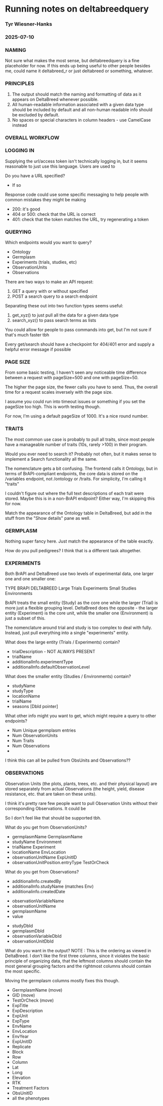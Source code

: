 # Running notes on deltabreedquery
### Tyr Wiesner-Hanks
### 2025-07-10

### NAMING
Not sure what makes the most sense, but deltabreedquery is a fine placeholder for now. If this ends up being useful to other people besides me, could name it deltabreed_r or just deltabreed or something, whatever.

### PRINCIPLES

1. The output should match the naming and formatting of data as it appears on DeltaBreed whenever possible.
2. All human-readable information associated with a given data type should be included by default and all non-human readable info should be excluded by default.
3. No spaces or special characters in column headers - use CamelCase instead

### OVERALL WORKFLOW


### LOGGING IN

Supplying the url/access token isn't technically logging in, but it seems reasonable to just use this language. Users are used to 

Do you have a URL specified?
- If so

Response code could use some specific messaging to help people with common mistakes they might be making
- 200: it's good
- 404 or 500: check that the URL is correct
- 401: check that the token matches the URL, try regenerating a token

### QUERYING

Which endpoints would you want to query?
- Ontology
- Germplasm
- Experiments (trials, studies, etc)
- ObservationUnits
- Observations

There are two ways to make an API request:
1. GET a query with or without specified
2. POST a search query to a search endpoint


Separating these out into two function types seems useful:
1. get_xyz() to just pull all the data for a given data type
2. search_xyz() to pass search terms as lists

You could allow for people to pass commands into get, but I'm not sure if that's much faster tbh

Every get/search should have a checkpoint for 404/401 error and supply a helpful error message if possible



### PAGE SIZE

From some basic testing, I haven't seen any noticeable time difference between a request with pageSize=500 and one with pageSize=50. 

The higher the page size, the fewer calls you have to send. Thus, the overall time for a request scales inversely with the page size. 

I assume you could run into timeout issues or something if you set the pageSize too high. This is worth testing though.

For now, I'm using a default pageSize of 1000. It's a nice round number.


### TRAITS

The most common use case is probably to pull all traits, since most people have a manageable number of traits (10s, rarely >100) in their program. 

Would you ever need to search it? Probably not often, but it makes sense to implement a Search functionality all the same.

The nomenclature gets a bit confusing. The frontend calls it Ontology, but in terms of BrAPI-compliant endpoints, the core data is stored on the /variables endpoint, not /ontology or /traits. For simplicity, I'm calling it "traits"

I couldn't figure out where the full text descriptions of each trait were stored. Maybe this is in a non-BrAPI endpoint? Either way, I'm skipping this for now.


Match the appearance of the Ontology table in DeltaBreed, but add in the stuff from the "Show details" pane as well.



### GERMPLASM
Nothing super fancy here. Just match the appearance of the table exactly.

How do you pull pedigrees? I think that is a different task altogether.


### EXPERIMENTS

Both BrAPI and DeltaBreed use two levels of experimental data, one larger one and one smaller one:

TYPE		BRAPI		DELTABREED
Large		Trials		Experiments
Small		Studies	Environments

BrAPI treats the small entity (Study) as the core one while the larger (Trial) is more just a flexible grouping level. DeltaBreed does the opposite - the larger entity (Experiment) is the core unit, while the smaller one (Environment) is just a subset of this.

The nomenclature around trial and study is too complex to deal with fully. Instead, just pull everything into a single "experiments" entity.

What does the large entity (Trials / Experiments) contain?
- trialDescription - NOT ALWAYS PRESENT
- trialName
- additionalInfo.experimentType
- additionalInfo.defaultObservationLevel

What does the smaller entity (Studies / Environments) contain?
- studyName
- studyType
- locationName
- trialName
- seasons [DbId pointer]

What other info might you want to get, which might require a query to other endpoints?
- Num Unique germplasm entries
- Num ObservationUnits
- Num Traits
- Num Observations
- 

I think this can all be pulled from ObsUnits and Observations??



### OBSERVATIONS

Observation Units (the plots, plants, trees, etc. and their physical layout) are stored separately from actual Observations (the height, yield, disease resistance, etc. that are taken on these units).

I think it's pretty rare few people want to pull Observation Units without their corresponding Observations. It could be 

So I don't feel like that should be supported tbh.




What do you get from ObservationUnits?
- germplasmName			GermplasmName
- studyName				Environment
- trialName				Experiment
- locationName			EnvLocation
- observationUnitName		ExpUnitID
- observationUnitPosition.entryType		TestOrCheck


What do you get from Observations?
- additionalInfo.createdBy
- additionalInfo.studyName (matches Env)
- additionalinfo.createdDate
* observationVariableName
* observationUnitName
* germplasmName
* value
- studyDbId
- germplasmDbId
- observationVariableDbId
- observationUnitDbId


What do you want in the output?
NOTE : This is the ordering as viewed in DeltaBreed. I don't like the first three columns, since it violates the basic principle of organizing data, that the leftmost columns should contain the most general grouping factors and the rightmost columns should contain the most specific. 

Moving the germplasm columns mostly fixes this though.

- GermplasmName (move)
- GID (move)
- TestOrCheck (move)
- ExpTitle
- ExpDescription
- ExpUnit
- ExpType
- EnvName
- EnvLocation
- EnvYear
- ExpUnitID
- Replicate
- Block
- Row
- Column
- Lat
- Long
- Elevation
- RTK
- Treatment Factors
- ObsUnitID
- all the phenotypes
















